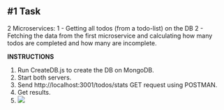 ## **#1 Task**

2 Microservices:
1 - Getting all todos (from a todo-list) on the DB
2 - Fetching the data from the first microservice and calculating how many todos are completed and how many are incomplete.

**INSTRUCTIONS**
1. Run CreateDB.js to create the DB on MongoDB.
2. Start both servers.
3. Send http://localhost:3001/todos/stats GET request using POSTMAN.
4. Get results.
5. ![](https://i.imgur.com/IhOmHS0.png)
